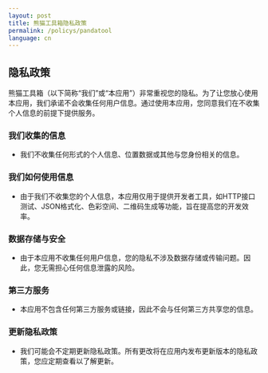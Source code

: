 ```yaml
---
layout: post
title: 熊猫工具箱隐私政策
permalink: /policys/pandatool
language: cn
---
```


## 隐私政策

熊猫工具箱（以下简称“我们”或“本应用”）非常重视您的隐私。为了让您放心使用本应用，我们承诺不会收集任何用户信息。通过使用本应用，您同意我们在不收集个人信息的前提下提供服务。

### 我们收集的信息
- 我们不收集任何形式的个人信息、位置数据或其他与您身份相关的信息。

### 我们如何使用信息
- 由于我们不收集您的个人信息，本应用仅用于提供开发者工具，如HTTP接口测试、JSON格式化、色彩空间、二维码生成等功能，旨在提高您的开发效率。

### 数据存储与安全
- 由于本应用不收集任何用户信息，您的隐私不涉及数据存储或传输问题。因此，您无需担心任何信息泄露的风险。

### 第三方服务
- 本应用不包含任何第三方服务或链接，因此不会与任何第三方共享您的信息。

### 更新隐私政策
- 我们可能会不定期更新隐私政策。所有更改将在应用内发布更新版本的隐私政策，您应定期查看以了解更新。
